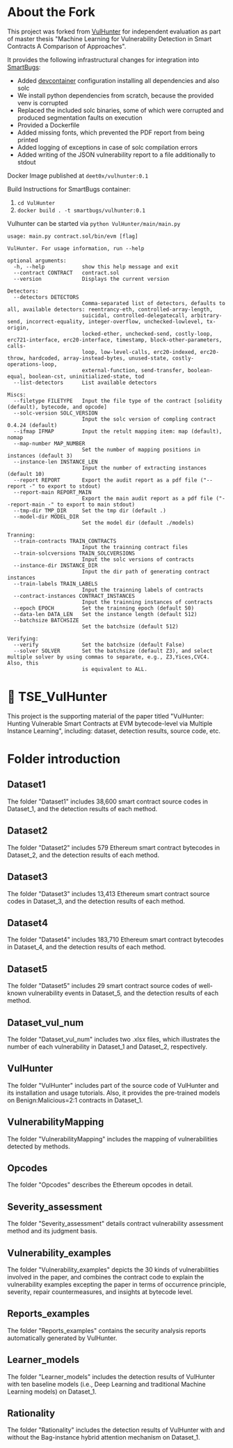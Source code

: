 # About the Fork
This project was forked from [VulHunter](https://github.com/Secbrain/VulHunter) for independent evaluation as part of master thesis "Machine Learning for Vulnerability Detection in Smart Contracts A Comparison of Approaches".

It provides the following infrastructural changes for integration into [SmartBugs](https://github.com/smartbugs/smartbugs):
- Added [devcontainer](https://containers.dev/) configuration installing all dependencies and also solc
- We install python dependencies from scratch, because the provided venv is corrupted
- Replaced the included solc binaries, some of which were corrupted and produced segmentation faults on execution
- Provided a Dockerfile
- Added missing fonts, which prevented the PDF report from being printed
- Added logging of exceptions in case of solc compilation errors
- Added writing of the JSON vulnerability report to a file additionally to stdout

Docker Image published at `deet0x/vulhunter:0.1`

Build Instructions for SmartBugs container:
1. `cd VulHunter`
2. `docker build . -t smartbugs/vulhunter:0.1`

Vulhunter can be started via `python VulHunter/main/main.py`

```
usage: main.py contract.sol/bin/evm [flag]

VulHunter. For usage information, run --help

optional arguments:
  -h, --help            show this help message and exit
  --contract CONTRACT   contract.sol
  --version             Displays the current version

Detectors:
  --detectors DETECTORS
                        Comma-separated list of detectors, defaults to all, available detectors: reentrancy-eth, controlled-array-length,
                        suicidal, controlled-delegatecall, arbitrary-send, incorrect-equality, integer-overflow, unchecked-lowlevel, tx-origin,
                        locked-ether, unchecked-send, costly-loop, erc721-interface, erc20-interface, timestamp, block-other-parameters, calls-
                        loop, low-level-calls, erc20-indexed, erc20-throw, hardcoded, array-instead-bytes, unused-state, costly-operations-loop,
                        external-function, send-transfer, boolean-equal, boolean-cst, uninitialized-state, tod
  --list-detectors      List available detectors

Miscs:
  --filetype FILETYPE   Input the file type of the contract [solidity (default), bytecode, and opcode]
  --solc-version SOLC_VERSION
                        Input the solc version of compling contract 0.4.24 (default)
  --ifmap IFMAP         Input the retult mapping item: map (default), nomap
  --map-number MAP_NUMBER
                        Set the number of mapping positions in instances (default 3)
  --instance-len INSTANCE_LEN
                        Input the number of extracting instances (default 10)
  --report REPORT       Export the audit report as a pdf file ("--report -" to export to stdout)
  --report-main REPORT_MAIN
                        Export the main audit report as a pdf file ("--report-main -" to export to main stdout)
  --tmp-dir TMP_DIR     Set the tmp dir (default .)
  --model-dir MODEL_DIR
                        Set the model dir (default ./models)

Tranning:
  --train-contracts TRAIN_CONTRACTS
                        Input the trainning contract files
  --train-solcversions TRAIN_SOLCVERSIONS
                        Input the solc versions of contracts
  --instance-dir INSTANCE_DIR
                        Input the dir path of generating contract instances
  --train-labels TRAIN_LABELS
                        Input the trainning labels of contracts
  --contract-instances CONTRACT_INSTANCES
                        Input the trainning instances of contracts
  --epoch EPOCH         Set the trainning epoch (default 50)
  --data-len DATA_LEN   Set the instance length (default 512)
  --batchsize BATCHSIZE
                        Set the batchsize (default 512)

Verifying:
  --verify              Set the batchsize (default False)
  --solver SOLVER       Set the batchsize (default Z3), and select multiple solver by using commas to separate, e.g., Z3,Yices,CVC4. Also, this
                        is equivalent to ALL.

```
# 🏹 TSE_VulHunter
This project is the supporting material of the paper titled "VulHunter: Hunting Vulnerable Smart Contracts at EVM bytecode-level via Multiple Instance Learning", including: dataset, detection results, source code, etc.

# Folder introduction

## Dataset1

The folder "Dataset1" includes 38,600 smart contract source codes in Dataset_1, and the detection results of each method.

## Dataset2

The folder "Dataset2" includes 579 Ethereum smart contract bytecodes in Dataset_2, and the detection results of each method.

## Dataset3

The folder "Dataset3" includes 13,413 Ethereum smart contract source codes in Dataset_3, and the detection results of each method.

## Dataset4

The folder "Dataset4" includes 183,710 Ethereum smart contract bytecodes in Dataset_4, and the detection results of each method.

## Dataset5

The folder "Dataset5" includes 29 smart contract source codes of well-known vulnerability events in Dataset_5, and the detection results of each method.

## Dataset_vul_num

The folder "Dataset_vul_num" includes two .xlsx files, which illustrates the number of each vulnerability in Dataset_1 and Dataset_2, respectively.

## VulHunter

The folder "VulHunter" includes part of the source code of VulHunter and its installation and usage tutorials. Also, it provides the pre-trained models on Benign:Malicious=2:1 contracts in Dataset_1.

## VulnerabilityMapping

The folder "VulnerabilityMapping" includes the mapping of vulnerabilities detected by methods.

## Opcodes

The folder "Opcodes" describes the Ethereum opcodes in detail.

## Severity_assessment

The folder "Severity_assessment" details contract vulnerability assessment method and its judgment basis.

## Vulnerability_examples

The folder "Vulnerability_examples" depicts the 30 kinds of vulnerabilities involved in the paper, and combines the contract code to explain the vulnerability examples excepting the paper in terms of occurrence principle, severity, repair countermeasures, and insights at bytecode level.

## Reports_examples

The folder "Reports_examples" contains the security analysis reports automatically generated by VulHunter.

## Learner_models

The folder "Learner_models" includes the detection results of VulHunter with ten baseline models (i.e., Deep Learning and traditional Machine Learning models) on Dataset_1.

## Rationality

The folder "Rationality" includes the detection results of VulHunter with and without the Bag-instance hybrid attention mechanism on Dataset_1.
